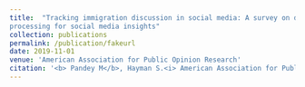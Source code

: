 ```yaml
---
title:  "Tracking immigration discussion in social media: A survey on deep learning based natural language
processing for social media insights"
collection: publications
permalink: /publication/fakeurl
date: 2019-11-01
venue: 'American Association for Public Opinion Research'
citation: '<b> Pandey M</b>, Hayman S.<i> American Association for Public Opinion Research 2020 [Accepted]</i> Not Presented due to COVID-19' 
---
```



